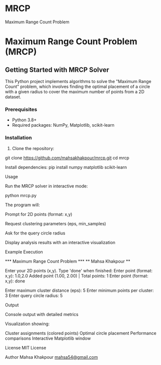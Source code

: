 # MRCP
Maximum Range Count Problem
# Maximum Range Count Problem (MRCP)

## Getting Started with MRCP Solver
This Python project implements algorithms to solve the "Maximum Range Count" problem, which involves finding the optimal placement of a circle with a given radius to cover the maximum number of points from a 2D dataset.

### Prerequisites
- Python 3.8+
- Required packages: NumPy, Matplotlib, scikit-learn

### Installation
1. Clone the repository:

git clone https://github.com/mahsakhakpour/mrcp.git
cd mrcp

Install dependencies:
pip install numpy matplotlib scikit-learn


Usage

Run the MRCP solver in interactive mode:

python mrcp.py

The program will:

Prompt for 2D points (format: x,y)

Request clustering parameters (eps, min_samples)

Ask for the query circle radius

Display analysis results with an interactive visualization


Example Execution

*** Maximum Range Count Problem ***
** Mahsa Khakpour **

Enter your 2D points (x,y). Type 'done' when finished:
Enter point (format: x,y): 1.0,2.0
Added point (1.00, 2.00) | Total points: 1
Enter point (format: x,y): done

Enter maximum cluster distance (eps): 5
Enter minimum points per cluster: 3
Enter query circle radius: 5

Output

Console output with detailed metrics

Visualization showing:

Cluster assignments (colored points)
Optimal circle placement
Performance comparisons
Interactive Matplotlib window

License
MIT License

Author
Mahsa Khakpour
mahsa54@gmail.com
